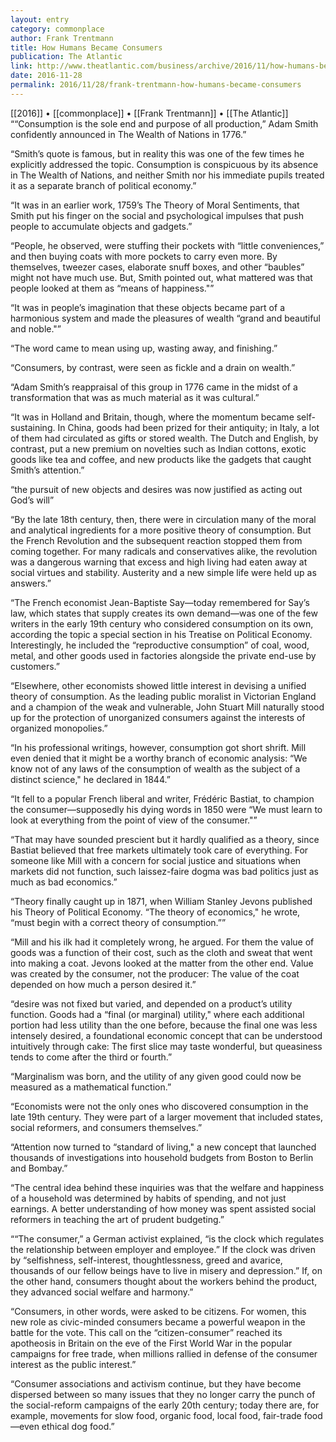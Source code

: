 ```yaml
---
layout: entry
category: commonplace
author: Frank Trentmann
title: How Humans Became Consumers
publication: The Atlantic
link: http://www.theatlantic.com/business/archive/2016/11/how-humans-became-consumers/508700/
date: 2016-11-28
permalink: 2016/11/28/frank-trentmann-how-humans-became-consumers
---
```


[[2016]] • [[commonplace]] • [[Frank Trentmann]] • [[The Atlantic]]
 
““Consumption is the sole end and purpose of all production,” Adam Smith confidently announced in The Wealth of Nations in 1776.”

“Smith’s quote is famous, but in reality this was one of the few times he explicitly addressed the topic. Consumption is conspicuous by its absence in The Wealth of Nations, and neither Smith nor his immediate pupils treated it as a separate branch of political economy.”

“It was in an earlier work, 1759’s The Theory of Moral Sentiments, that Smith put his finger on the social and psychological impulses that push people to accumulate objects and gadgets.”

“People, he observed, were stuffing their pockets with “little conveniences,” and then buying coats with more pockets to carry even more. By themselves, tweezer cases, elaborate snuff boxes, and other “baubles” might not have much use. But, Smith pointed out, what mattered was that people looked at them as “means of happiness."”

“It was in people’s imagination that these objects became part of a harmonious system and made the pleasures of wealth “grand and beautiful and noble."”

“The word came to mean using up, wasting away, and finishing.”

“Consumers, by contrast, were seen as fickle and a drain on wealth.”

“Adam Smith’s reappraisal of this group in 1776 came in the midst of a transformation that was as much material as it was cultural.”

“It was in Holland and Britain, though, where the momentum became self-sustaining. In China, goods had been prized for their antiquity; in Italy, a lot of them had circulated as gifts or stored wealth. The Dutch and English, by contrast, put a new premium on novelties such as Indian cottons, exotic goods like tea and coffee, and new products like the gadgets that caught Smith’s attention.”

“the pursuit of new objects and desires was now justified as acting out God’s will”

“By the late 18th century, then, there were in circulation many of the moral and analytical ingredients for a more positive theory of consumption. But the French Revolution and the subsequent reaction stopped them from coming together. For many radicals and conservatives alike, the revolution was a dangerous warning that excess and high living had eaten away at social virtues and stability. Austerity and a new simple life were held up as answers.”

“The French economist Jean-Baptiste Say—today remembered for Say’s law, which states that supply creates its own demand—was one of the few writers in the early 19th century who considered consumption on its own, according the topic a special section in his Treatise on Political Economy. Interestingly, he included the “reproductive consumption” of coal, wood, metal, and other goods used in factories alongside the private end-use by customers.”

“Elsewhere, other economists showed little interest in devising a unified theory of consumption. As the leading public moralist in Victorian England and a champion of the weak and vulnerable, John Stuart Mill naturally stood up for the protection of unorganized consumers against the interests of organized monopolies.”

“In his professional writings, however, consumption got short shrift. Mill even denied that it might be a worthy branch of economic analysis: “We know not of any laws of the consumption of wealth as the subject of a distinct science," he declared in 1844.”

“It fell to a popular French liberal and writer, Frédéric Bastiat, to champion the consumer—supposedly his dying words in 1850 were “We must learn to look at everything from the point of view of the consumer."”

“That may have sounded prescient but it hardly qualified as a theory, since Bastiat believed that free markets ultimately took care of everything. For someone like Mill with a concern for social justice and situations when markets did not function, such laissez-faire dogma was bad politics just as much as bad economics.”

“Theory finally caught up in 1871, when William Stanley Jevons published his Theory of Political Economy. “The theory of economics," he wrote, “must begin with a correct theory of consumption.””

“Mill and his ilk had it completely wrong, he argued. For them the value of goods was a function of their cost, such as the cloth and sweat that went into making a coat. Jevons looked at the matter from the other end. Value was created by the consumer, not the producer: The value of the coat depended on how much a person desired it.”

“desire was not fixed but varied, and depended on a product’s utility function. Goods had a “final (or marginal) utility," where each additional portion had less utility than the one before, because the final one was less intensely desired, a foundational economic concept that can be understood intuitively through cake: The first slice may taste wonderful, but queasiness tends to come after the third or fourth.”

“Marginalism was born, and the utility of any given good could now be measured as a mathematical function.”

“Economists were not the only ones who discovered consumption in the late 19th century. They were part of a larger movement that included states, social reformers, and consumers themselves.”

“Attention now turned to “standard of living," a new concept that launched thousands of investigations into household budgets from Boston to Berlin and Bombay.”

“The central idea behind these inquiries was that the welfare and happiness of a household was determined by habits of spending, and not just earnings. A better understanding of how money was spent assisted social reformers in teaching the art of prudent budgeting.”

““The consumer,” a German activist explained, “is the clock which regulates the relationship between employer and employee.” If the clock was driven by “selfishness, self-interest, thoughtlessness, greed and avarice, thousands of our fellow beings have to live in misery and depression.” If, on the other hand, consumers thought about the workers behind the product, they advanced social welfare and harmony.”

“Consumers, in other words, were asked to be citizens. For women, this new role as civic-minded consumers became a powerful weapon in the battle for the vote. This call on the “citizen-consumer” reached its apotheosis in Britain on the eve of the First World War in the popular campaigns for free trade, when millions rallied in defense of the consumer interest as the public interest.”

“Consumer associations and activism continue, but they have become dispersed between so many issues that they no longer carry the punch of the social-reform campaigns of the early 20th century; today there are, for example, movements for slow food, organic food, local food, fair-trade food—even ethical dog food.”

